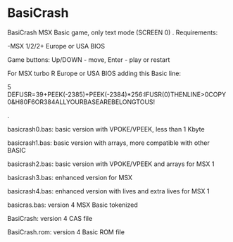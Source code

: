 # BasiCrash
BasiCrash MSX Basic game, only text mode (SCREEN 0)
.
Requirements:

-MSX 1/2/2+ Europe or USA BIOS

Game buttons: 
Up/DOWN - move, Enter - play or restart


For MSX turbo R Europe or USA BIOS adding this Basic line:

5 DEFUSR=39+PEEK(-2385)+PEEK(-2384)*256:IFUSR(0)THENLINE>0COPY0&H80F6OR384ALLYOURBASEAREBELONGTOUS!

.

basicrash0.bas: basic version with VPOKE/VPEEK, less than 1 Kbyte

basicrash1.bas: basic version with arrays, more compatible with other BASIC

basicrash2.bas: basic version with VPOKE/VPEEK and arrays for MSX 1

basicrash3.bas: enhanced version for MSX

basicrash4.bas: enhanced version with lives and extra lives for MSX 1


basicras.bas: version 4 MSX Basic tokenized

BasiCrash: version 4 CAS file

BasiCrash.rom: version 4 Basic ROM file

